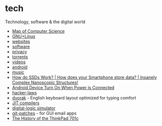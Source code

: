 # tech

Technology, software & the digital world

- [Map of Computer Science](https://piped.kavin.rocks/watch?v=SzJ46YA_RaA)
- [GNU+Linux](linux.md)
- [websites](websites.md)
- [software](software.md)
- [privacy](privacy.md)
- [torrents](torrents.md)
- [videos](videos.md)
- [android](android.md)
- [music](music.md)
- [How do SSDs Work? | How does your Smartphone store data? |  Insanely Complex Nanoscopic Structures!](https://piped.kavin.rocks/watch?v=5Mh3o886qpg)
- [Android Device Turn On When Power is Connected](https://odysee.com/@metalx1000:c/android-device-turn-on-when-power-is:1)
- [hacker-laws](https://github.com/dwmkerr/hacker-laws)
- [dvorak](https://en.wikipedia.org/wiki/Dvorak_keyboard_layout) - English keyboard layout optimized for typing comfort
- [JIT compilers](https://piped.kavin.rocks/watch?v=d7KHAVaX_Rs)
- [digital-logic simulator](https://github.com/SebLague/Digital-Logic-Sim)
- [git-patches](https://bt.ht/git-patches) - for GUI email apps
- [The History of the ThinkPad 701c](https://piped.video/watch?v=u8U40b1hWIE)

